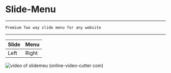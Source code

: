 # Slide-Menu
---
` Premium Two way slide menu for any website `

---


|Slide|Menu|
| --- | --- |
|Left|Right|


![video of slidemeu (online-video-cutter com)](https://user-images.githubusercontent.com/65718960/83024064-a5203c80-9fe2-11ea-9399-9394ca3233f8.gif "Slide Menu")
